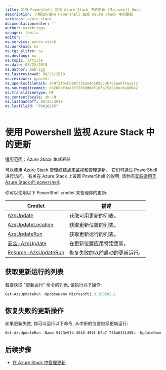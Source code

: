 ```yaml
---
title: 使用 Powershell 监视 Azure Stack 中的更新 |Microsoft Docs
description: 了解如何使用 Powershell 监视 Azure Stack 中的更新
services: azure-stack
documentationcenter: ''
author: mattbriggs
manager: femila
editor: ''
ms.service: azure-stack
ms.workload: na
ms.tgt_pltfrm: na
ms.devlang: na
ms.topic: article
ms.date: 08/23/2019
ms.author: mabrigg
ms.lastreviewed: 08/23/2019
ms.reviewer: ppacent
ms.openlocfilehash: a49f2f5c6b06f3362e4cb85553b765ea9fea1a72
ms.sourcegitcommit: b8260ef3e43f3703dd0df16fb752610ec8a86942
ms.translationtype: MT
ms.contentlocale: zh-CN
ms.lasthandoff: 08/23/2019
ms.locfileid: "70010205"
---
```

# <a name="monitor-updates-in-azure-stack-using-powershell"></a>使用 Powershell 监视 Azure Stack 中的更新

适用范围：*Azure Stack 集成系统*

可以使用 Azure Stack 管理终结点来监视和管理更新。 它们可通过 PowerShell 进行访问。 有关在 Azure Stack 上设置 PowerShell 的说明, 请参阅[安装适用于 Azure Stack 的 powershell](azure-stack-powershell-install.md)。

你可以使用以下 PowerShell cmdlet 来管理你的更新:

| Cmdlet | 描述 |
|------------------------------------------------------|-------------|
| [AzsUpdate](https://docs.microsoft.com/powershell/module/azs.update.admin/Get-AzsUpdate?view=azurestackps-1.7.2) | 获取可用更新的列表。 |
| [AzsUpdateLocation](https://docs.microsoft.com/powershell/module/azs.update.admin/Get-AzsUpdateLocation?view=azurestackps-1.7.2)| 获取更新位置的列表。 |
| [AzsUpdateRun](https://docs.microsoft.com/powershell/module/azs.update.admin/Get-AzsUpdateRun?view=azurestackps-1.7.2) | 获取更新运行的列表。  |
| [安装-AzsUpdate](https://docs.microsoft.com/powershell/module/azs.update.admin/Install-AzsUpdate?view=azurestackps-1.7.2) | 在更新位置应用特定更新。 |
| [Resume-AzsUpdateRun](https://docs.microsoft.com/powershell/module/azs.update.admin/Resume-AzsUpdateRun?view=azurestackps-1.7.2) | 恢复失败的以前启动的更新运行。 |

## <a name="get-a-list-of-update-runs"></a>获取更新运行的列表

若要获取 "更新运行" 命令的列表, 请执行以下操作:

```powershell
Get-AzsUpdateRun -UpdateName Microsoft1.0.180302.1
```

## <a name="resume-a-failed-update-operation"></a>恢复失败的更新操作

如果更新失败, 你可以运行以下命令, 从中断的位置继续更新运行:

```powershell
Get-AzsUpdateRun -Name 5173e9f4-3040-494f-b7a7-738a6331d55c -UpdateName Microsoft1.0.180305.1 | Resume-AzsUpdateRun
```

## <a name="next-steps"></a>后续步骤

-   [在 Azure Stack 中管理更新](https://docs.microsoft.com/azure-stack/operator/azure-stack-updates)